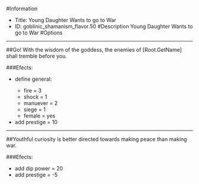 #Information
 - Title: Young Daughter Wants to go to War
 - ID: goblinic_shamanism_flavor.50
#Description
Young Daughter Wants to go to War
#Options

___
##Go! With the wisdom of the goddess, the enemies of [Root.GetName] shall tremble before you.

###Efects:<ul><li>define general:</li><ul><li>fire = 3</li><li>shock = 1</li><li>manuever = 2</li><li>siege = 1</li><li>female = yes</li></ul><li>add prestige = 10</li></ul>

___
##Youthful curiosity is better directed towards making peace than making war.

###Efects:<ul><li>add dip power = 20</li><li>add prestige = -5</li></ul>

